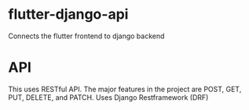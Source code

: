 # flutter-django-api
Connects the flutter frontend to django backend
# API
This uses RESTful API. The major features in the project are POST, GET, PUT, DELETE, and PATCH. 
Uses Django Restframework (DRF) 
